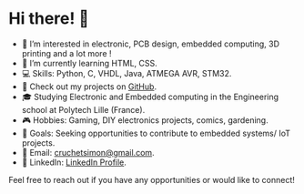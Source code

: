 # Hi there! 👋

- 👀 I’m interested in electronic, PCB design, embedded computing, 3D printing and a lot more !
- 🌱 I’m currently learning HTML, CSS.
- 💻 Skills: Python, C, VHDL, Java, ATMEGA AVR, STM32.
- 🚀 Check out my projects on [GitHub](https://github.com/Scruchet).
- 🎓 Studying Electronic and Embedded computing in the Engineering school at Polytech Lille (France).
- 🎮 Hobbies: Gaming, DIY electronics projects, comics, gardening.
- 🎯 Goals: Seeking opportunities to contribute to embedded systems/ IoT projects.
- 📧 Email: cruchetsimon@gmail.com.
- 👔 LinkedIn: [LinkedIn Profile](https://www.linkedin.com/in/simoncruchet/).


Feel free to reach out if you have any opportunities or would like to connect!

<!---
Scruchet/Scruchet is a ✨ special ✨ repository because its `README.md` (this file) appears on your GitHub profile.
You can click the Preview link to take a look at your changes.
--->
